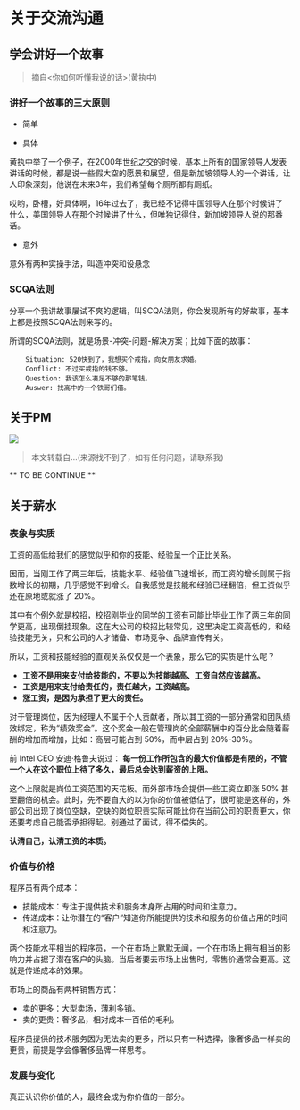 # 关于交流沟通

## 学会讲好一个故事
>  摘自<你如何听懂我说的话>(黄执中)

### 讲好一个故事的三大原则
- 简单

- 具体

黄执中举了一个例子，在2000年世纪之交的时候，基本上所有的国家领导人发表讲话的时候，都是说一些假大空的愿景和展望，但是新加坡领导人的一个讲话，让人印象深刻，他说在未来3年，我们希望每个厕所都有厕纸。

哎哟，卧槽，好具体啊，16年过去了，我已经不记得中国领导人在那个时候讲了什么，美国领导人在那个时候讲了什么，但唯独记得住，新加坡领导人说的那番话。

- 意外

意外有两种实操手法，叫造冲突和设悬念

### SCQA法则
分享一个我讲故事屡试不爽的逻辑，叫SCQA法则，你会发现所有的好故事，基本上都是按照SCQA法则来写的。

所谓的SCQA法则，就是场景-冲突-问题-解决方案；比如下面的故事：

```
    Situation: 520快到了，我想买个戒指，向女朋友求婚。
    Conflict: 不过买戒指的钱不够。
    Question: 我该怎么凑足不够的那笔钱。
    Auswer: 找高中的一个铁哥们借。
```

## 关于PM
![](../rsc/skills/pm_actions.jpg)

> 本文转载自...(来源找不到了，如有任何问题，请联系我)

** TO BE CONTINUE **


## 关于薪水

### 表象与实质

工资的高低给我们的感觉似乎和你的技能、经验呈一个正比关系。

因而，当刚工作了两三年后，技能水平、经验值飞速增长，而工资的增长则属于指数增长的初期，几乎感觉不到增长。自我感觉是技能和经验已经翻倍，但工资似乎还在原地或就涨了 20%。

其中有个例外就是校招，校招刚毕业的同学的工资有可能比毕业工作了两三年的同学更高，出现倒挂现象。这在大公司的校招比较常见，这里决定工资高低的，和经验技能无关，只和公司的人才储备、市场竞争、品牌宣传有关。	

所以，工资和技能经验的直观关系仅仅是一个表象，那么它的实质是什么呢？
- **工资不是用来支付给技能的，不要以为技能越高、工资自然应该越高。**
- **工资是用来支付给责任的，责任越大，工资越高。**
- **涨工资，是因为承担了更大的责任。**

对于管理岗位，因为经理人不属于个人贡献者，所以其工资的一部分通常和团队绩效绑定，称为“绩效奖金”。这个奖金一般在管理岗的全部薪酬中的百分比会随着薪酬的增加而增加，比如：高层可能占到 50%，而中层占到 20%-30%。

前 Intel CEO 安迪·格鲁夫说过：
**每一份工作所包含的最大价值都是有限的，不管一个人在这个职位上待了多久，最后总会达到薪资的上限。**

这个上限就是岗位工资范围的天花板。而外部市场会提供一些工资立即涨 50% 甚至翻倍的机会。此时，先不要自大的以为你的价值被低估了，很可能是这样的，外部公司出现了岗位空缺，空缺的岗位职责实际可能比你在当前公司的职责更大，你还要考虑自己能否承担得起。别通过了面试，得不偿失的。

**认清自己，认清工资的本质。**

### 价值与价格    
程序员有两个成本：
- 技能成本：专注于提供技术和服务本身所占用的时间和注意力。
- 传递成本：让你潜在的“客户”知道你所能提供的技术和服务的价值占用的时间和注意力。

两个技能水平相当的程序员，一个在市场上默默无闻，一个在市场上拥有相当的影响力并占据了潜在客户的头脑。当后者要去市场上出售时，零售价通常会更高。这就是传递成本的效果。

市场上的商品有两种销售方式：
- 卖的更多：大型卖场，薄利多销。
- 卖的更贵：奢侈品，相对成本一百倍的毛利。

程序员提供的技术服务因为无法卖的更多，所以只有一种选择，像奢侈品一样卖的更贵，前提是学会像奢侈品牌一样思考。

### 发展与变化
真正认识你价值的人，最终会成为你价值的一部分。
